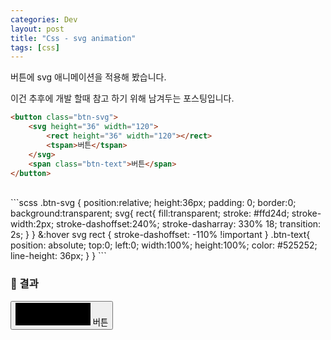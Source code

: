 ```yaml
---
categories: Dev
layout: post
title: "Css - svg animation"
tags: [css]
---
```

버튼에 svg 애니메이션을 적용해 봤습니다.  
<!--more-->
이건 추후에 개발 할때 참고 하기 위해 남겨두는 포스팅입니다. 

```html
<button class="btn-svg">
    <svg height="36" width="120">
        <rect height="36" width="120"></rect>
        <tspan>버튼</tspan>
    </svg>
    <span class="btn-text">버튼</span>
</button>
```
<br>
```scss
.btn-svg {
    position:relative;
    height:36px;
    padding: 0;
    border:0;
    background:transparent;
    svg{
        rect{
            fill:transparent;
            stroke: #ffd24d;
            stroke-width:2px;
            stroke-dashoffset:240%;
            stroke-dasharray: 330% 18;
            transition: 2s;
        }
    }
    &:hover svg rect {
        stroke-dashoffset: -110% !important
    }
    .btn-text{
        position: absolute;
        top:0;
        left:0;
        width:100%;
        height:100%;
        color: #525252;
        line-height: 36px;
    }
}
```

### 📝 결과
<button class="btn-svg">
    <svg height="36" width="120">
        <rect height="36" width="120"></rect>
    </svg>
    <span class="btn-text">버튼</span>
</button>